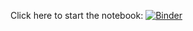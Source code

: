 Click here to start the notebook:
[![Binder](https://mybinder.org/badge_logo.svg)](https://mybinder.org/v2/gh/pdbayes/jupyter_examples/HEAD?filepath=basic_example_scenes.ipynb)
